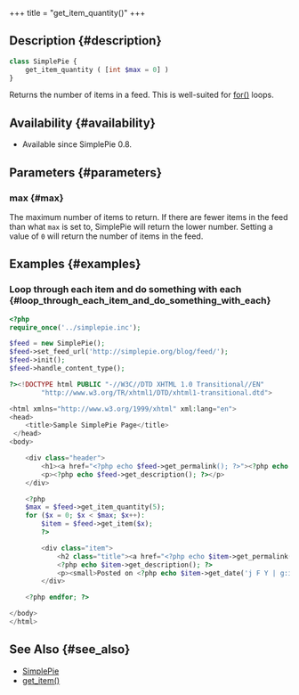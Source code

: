 +++
title = "get_item_quantity()"
+++

## Description {#description}

```php
class SimplePie {
    get_item_quantity ( [int $max = 0] )
}
```

Returns the number of items in a feed. This is well-suited for [for()](http://php.net/manual/en/control-structures.for.php) loops.

## Availability {#availability}

- Available since SimplePie 0.8.

## Parameters {#parameters}

### max {#max}

The maximum number of items to return. If there are fewer items in the feed than what `max` is set to, SimplePie will return the lower number. Setting a value of `0` will return the number of items in the feed.

## Examples {#examples}

### Loop through each item and do something with each {#loop_through_each_item_and_do_something_with_each}

```php
<?php
require_once('../simplepie.inc');

$feed = new SimplePie();
$feed->set_feed_url('http://simplepie.org/blog/feed/');
$feed->init();
$feed->handle_content_type();

?><!DOCTYPE html PUBLIC "-//W3C//DTD XHTML 1.0 Transitional//EN"
        "http://www.w3.org/TR/xhtml1/DTD/xhtml1-transitional.dtd">

<html xmlns="http://www.w3.org/1999/xhtml" xml:lang="en">
<head>
    <title>Sample SimplePie Page</title>
 </head>
<body>

    <div class="header">
        <h1><a href="<?php echo $feed->get_permalink(); ?>"><?php echo $feed->get_title(); ?></a></h1>
        <p><?php echo $feed->get_description(); ?></p>
    </div>

    <?php
    $max = $feed->get_item_quantity(5);
    for ($x = 0; $x < $max; $x++):
        $item = $feed->get_item($x);
        ?>

        <div class="item">
            <h2 class="title"><a href="<?php echo $item->get_permalink(); ?>"><?php echo $item->get_title(); ?></a></h2>
            <?php echo $item->get_description(); ?>
            <p><small>Posted on <?php echo $item->get_date('j F Y | g:i a'); ?></small></p>
        </div>

    <?php endfor; ?>

</body>
</html>
```

## See Also {#see_also}

- [SimplePie](@/wiki/reference/simplepie/_index.md)
- [get_item()](@/wiki/reference/simplepie/get_item.md)
